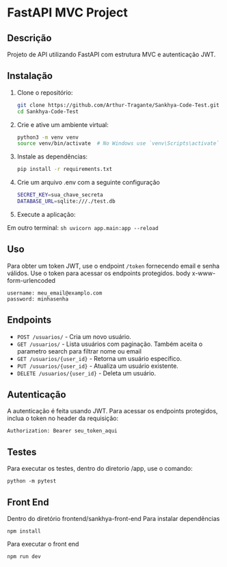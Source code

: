 # FastAPI MVC Project

## Descrição
Projeto de API utilizando FastAPI com estrutura MVC e autenticação JWT.

## Instalação

1. Clone o repositório:
    ```sh
    git clone https://github.com/Arthur-Tragante/Sankhya-Code-Test.git
    cd Sankhya-Code-Test
    ```

2. Crie e ative um ambiente virtual:
    ```sh
    python3 -m venv venv
    source venv/bin/activate  # No Windows use `venv\Scripts\activate`
    ```

3. Instale as dependências:
    ```sh
    pip install -r requirements.txt
    ```

4. Crie um arquivo .env com a seguinte configuração
    ```sh
    SECRET_KEY=sua_chave_secreta
    DATABASE_URL=sqlite:///./test.db
    ```
5. Execute a aplicação:

Em outro terminal:
    ```sh
    uvicorn app.main:app --reload
    ```

## Uso

Para obter um token JWT, use o endpoint `/token` fornecendo email e senha válidos. Use o token para acessar os endpoints protegidos.
body x-www-form-urlencoded
```
username: meu_email@examplo.com
password: minhasenha
```

## Endpoints

- `POST /usuarios/` - Cria um novo usuário.
- `GET /usuarios/` - Lista usuários com paginação. Também aceita o parametro search para filtrar nome ou email
- `GET /usuarios/{user_id}` - Retorna um usuário específico.
- `PUT /usuarios/{user_id}` - Atualiza um usuário existente.
- `DELETE /usuarios/{user_id}` - Deleta um usuário.

## Autenticação

A autenticação é feita usando JWT. Para acessar os endpoints protegidos, inclua o token no header da requisição:

```http
Authorization: Bearer seu_token_aqui
```

## Testes

Para executar os testes, dentro do diretorio /app, use o comando:
```
python -m pytest
```
## Front End

Dentro do diretório frontend/sankhya-front-end
Para instalar dependências

```
npm install
```

Para executar o front end
```
npm run dev
```




